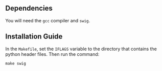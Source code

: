 Dependencies
------------
You will need the `gcc` compiler and `swig`. 

Installation Guide
------------------

In the `Makefile`, set the `IFLAGS` variable to the directory that contains the python header files. Then run the command:
```
make swig
```
